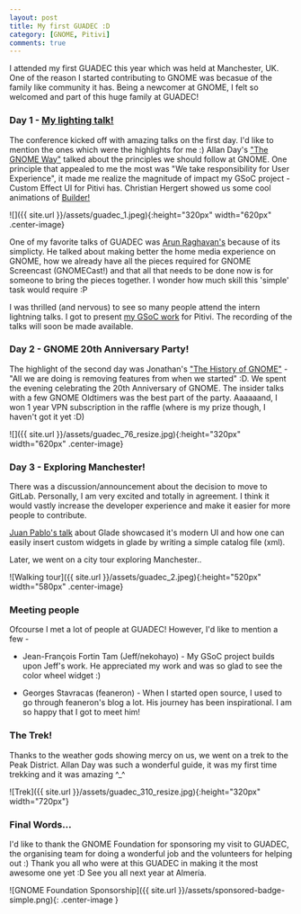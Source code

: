 ```yaml
---
layout: post
title: My first GUADEC :D
category: [GNOME, Pitivi]
comments: true
---
```


I attended my first GUADEC this year which was held at Manchester, UK. One of the reason I started contributing to GNOME was becasue of the family like community it has. Being a newcomer at GNOME, I felt so welcomed and part of this huge family at GUADEC! 


### Day 1 - [My lighting talk!]({{site.url}}/assets/presentation.pdf)

The conference kicked off with amazing talks on the first day. I'd like to mention the ones which were the highlights for me :)
Allan Day's ["The GNOME Way"](https://2017.guadec.org/talks-and-events/#abstract-72-the_gnome_way) talked about the principles we should follow at GNOME. One principle that appealed to me the most was "We take responsibility for User Experience", it made me realize the magnitude of impact my GSoC project - Custom Effect UI for Pitivi has. Christian Hergert showed us some cool animations of [Builder!](https://2017.guadec.org/talks-and-events/#abstract-7-state_of_the_builder)

![]({{ site.url }}/assets/guadec_1.jpeg){:height="320px" width="620px" .center-image}

One of my favorite talks of GUADEC was [Arun Raghavan's](https://2017.guadec.org/talks-and-events/#abstract-28-dreaming_of_a_better_home_media_experience) because of its simplicty. He talked about making better the home media experience on GNOME, how we already have all the pieces required for GNOME Screencast (GNOMECast!) and that all that needs to be done now is for someone to bring the pieces together. I wonder how much skill this 'simple' task would require :P  

I was thrilled (and nervous) to see so many people attend the intern lightning talks. I got to present [my GSoC work]({{site.url}}/assets/presentation.pdf) for Pitivi. The recording of the talks will soon be made available. 
 

### Day 2 - GNOME 20th Anniversary Party!

The highlight of the second day was Jonathan's ["The History of GNOME"](https://2017.guadec.org/talks-and-events/#abstract-60-the_history_of_gnome) - "All we are doing is removing features from when we started" :D. 
We spent the evening celebrating the 20th Anniversary of GNOME. The insider talks with a few GNOME Oldtimers was the best part of the party. Aaaaaand, I won 1 year VPN subscription in the raffle (where is my prize though, I haven't got it yet :D)

![]({{ site.url }}/assets/guadec_76_resize.jpg){:height="320px" width="620px" .center-image} 

### Day 3 - Exploring Manchester!

There was a discussion/announcement about the decision to move to GitLab. Personally, I am very excited and totally in agreement. I think it would vastly increase the developer experience and make it easier for more people to contribute. 

[Juan Pablo's talk](https://2017.guadec.org/talks-and-events/#abstract-44-how_to_get_better_mileage_out_of_glade) about Glade showcased it's modern UI and how one can easily insert custom widgets in glade by writing a simple catalog file (xml).

Later, we went on a city tour exploring Manchester..

![Walking tour]({{ site.url }}/assets/guadec_2.jpeg){:height="520px" width="580px" .center-image} 


### Meeting people

Ofcourse I met a lot of people at GUADEC! However, I'd like to mention a few -

* Jean-François Fortin Tam (Jeff/nekohayo) - My GSoC project builds upon Jeff's work. He appreciated my work and was so glad to see the color wheel widget :)

* Georges Stavracas (feaneron) - When I started open source, I used to go through feaneron's blog a lot. His journey has been inspirational. I am so happy that I got to meet him!


### The Trek!

Thanks to the weather gods showing mercy on us, we went on a trek to the Peak District. Allan Day was such a wonderful guide, it was my first time trekking and it was amazing ^_^

![Trek]({{ site.url }}/assets/guadec_310_resize.jpg){:height="320px" width="720px"}

### Final Words...

I'd like to thank the GNOME Foundation for sponsoring my visit to GUADEC, the organising team for doing a wonderful job and the volunteers for helping out :) Thank you all who were at this GUADEC in making it the most awesome one yet :D See you all next year at Almería.

![GNOME Foundation Sponsorship]({{ site.url }}/assets/sponsored-badge-simple.png){: .center-image }